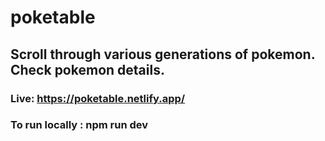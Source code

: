 # poketable

## Scroll through various generations of pokemon. Check pokemon details.

### Live: https://poketable.netlify.app/

### To run locally : npm run dev

